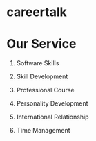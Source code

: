 # careertalk


# Our Service

1. Software Skills
2. Skill Development
3. Professional Course 


1. Personality Development 
2. International Relationship 
3. Time Management 

